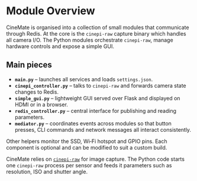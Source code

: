 # Module Overview

CineMate is organised into a collection of small modules that communicate through Redis. At the core is the `cinepi-raw` capture binary which handles all camera I/O. The Python modules orchestrate `cinepi-raw`, manage hardware controls and expose a simple GUI.

## Main pieces

- **`main.py`** – launches all services and loads `settings.json`.
- **`cinepi_controller.py`** – talks to `cinepi-raw` and forwards camera state changes to Redis.
- **`simple_gui.py`** – lightweight GUI served over Flask and displayed on HDMI or in a browser.
- **`redis_controller.py`** – central interface for publishing and reading parameters.
- **`mediator.py`** – coordinates events across modules so that button presses, CLI commands and network messages all interact consistently.

Other helpers monitor the SSD, Wi‑Fi hotspot and GPIO pins. Each component is optional and can be modified to suit a custom build.

CineMate relies on [`cinepi-raw`](https://github.com/cinepi/cinepi-raw) for image capture. The Python code starts one `cinepi-raw` process per sensor and feeds it parameters such as resolution, ISO and shutter angle.
